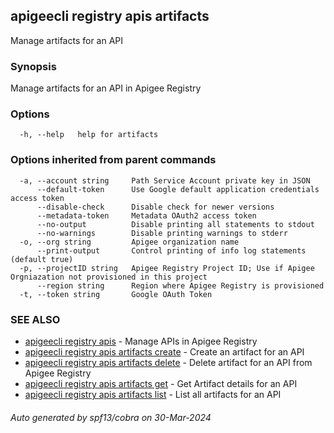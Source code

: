 ## apigeecli registry apis artifacts

Manage artifacts for an API

### Synopsis

Manage artifacts for an API in Apigee Registry

### Options

```
  -h, --help   help for artifacts
```

### Options inherited from parent commands

```
  -a, --account string     Path Service Account private key in JSON
      --default-token      Use Google default application credentials access token
      --disable-check      Disable check for newer versions
      --metadata-token     Metadata OAuth2 access token
      --no-output          Disable printing all statements to stdout
      --no-warnings        Disable printing warnings to stderr
  -o, --org string         Apigee organization name
      --print-output       Control printing of info log statements (default true)
  -p, --projectID string   Apigee Registry Project ID; Use if Apigee Orgniazation not provisioned in this project
      --region string      Region where Apigee Registry is provisioned
  -t, --token string       Google OAuth Token
```

### SEE ALSO

* [apigeecli registry apis](apigeecli_registry_apis.md)	 - Manage APIs in Apigee Registry
* [apigeecli registry apis artifacts create](apigeecli_registry_apis_artifacts_create.md)	 - Create an artifact for an API
* [apigeecli registry apis artifacts delete](apigeecli_registry_apis_artifacts_delete.md)	 - Delete artifact for an API from Apigee Registry
* [apigeecli registry apis artifacts get](apigeecli_registry_apis_artifacts_get.md)	 - Get Artifact details for an API
* [apigeecli registry apis artifacts list](apigeecli_registry_apis_artifacts_list.md)	 - List all artifacts for an API

###### Auto generated by spf13/cobra on 30-Mar-2024
